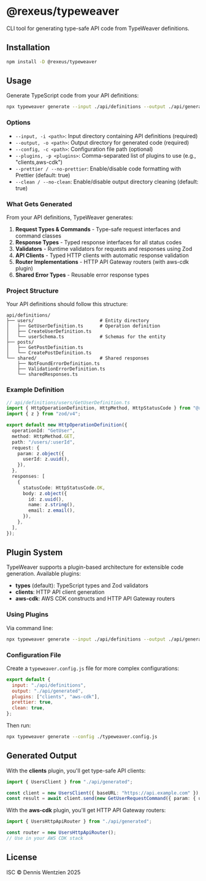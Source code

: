 # @rexeus/typeweaver

CLI tool for generating type-safe API code from TypeWeaver definitions.

## Installation

```bash
npm install -D @rexeus/typeweaver
```

## Usage

Generate TypeScript code from your API definitions:

```bash
npx typeweaver generate --input ./api/definitions --output ./api/generated --plugins clients,aws-cdk
```

### Options

- `--input, -i <path>`: Input directory containing API definitions (required)
- `--output, -o <path>`: Output directory for generated code (required)
- `--config, -c <path>`: Configuration file path (optional)
- `--plugins, -p <plugins>`: Comma-separated list of plugins to use (e.g., "clients,aws-cdk")
- `--prettier / --no-prettier`: Enable/disable code formatting with Prettier (default: true)
- `--clean / --no-clean`: Enable/disable output directory cleaning (default: true)

### What Gets Generated

From your API definitions, TypeWeaver generates:

1. **Request Types & Commands** - Type-safe request interfaces and command classes
2. **Response Types** - Typed response interfaces for all status codes
3. **Validators** - Runtime validators for requests and responses using Zod
4. **API Clients** - Typed HTTP clients with automatic response validation
5. **Router Implementations** - HTTP API Gateway routers (with aws-cdk plugin)
6. **Shared Error Types** - Reusable error response types

### Project Structure

Your API definitions should follow this structure:

```
api/definitions/
├── users/                        # Entity directory
│   ├── GetUserDefinition.ts      # Operation definition
│   ├── CreateUserDefinition.ts
│   └── userSchema.ts             # Schemas for the entity
├── posts/
│   ├── GetPostDefinition.ts
│   └── CreatePostDefinition.ts
└── shared/                       # Shared responses
    ├── NotFoundErrorDefinition.ts
    ├── ValidationErrorDefinition.ts
    └── sharedResponses.ts
```

### Example Definition

```typescript
// api/definitions/users/GetUserDefinition.ts
import { HttpOperationDefinition, HttpMethod, HttpStatusCode } from "@rexeus/typeweaver-core";
import { z } from "zod/v4";

export default new HttpOperationDefinition({
  operationId: "GetUser",
  method: HttpMethod.GET,
  path: "/users/:userId",
  request: {
    param: z.object({
      userId: z.uuid(),
    }),
  },
  responses: [
    {
      statusCode: HttpStatusCode.OK,
      body: z.object({
        id: z.uuid(),
        name: z.string(),
        email: z.email(),
      }),
    },
  ],
});
```

## Plugin System

TypeWeaver supports a plugin-based architecture for extensible code generation. Available plugins:

- **types** (default): TypeScript types and Zod validators
- **clients**: HTTP API client generation
- **aws-cdk**: AWS CDK constructs and HTTP API Gateway routers

### Using Plugins

Via command line:

```bash
npx typeweaver generate --input ./api/definitions --output ./api/generated --plugins clients,aws-cdk
```

### Configuration File

Create a `typeweaver.config.js` file for more complex configurations:

```javascript
export default {
  input: "./api/definitions",
  output: "./api/generated",
  plugins: ["clients", "aws-cdk"],
  prettier: true,
  clean: true,
};
```

Then run:

```bash
npx typeweaver generate --config ./typeweaver.config.js
```

## Generated Output

With the **clients** plugin, you'll get type-safe API clients:

```typescript
import { UsersClient } from "./api/generated";

const client = new UsersClient({ baseURL: "https://api.example.com" });
const result = await client.send(new GetUserRequestCommand({ param: { userId: "123" } }));
```

With the **aws-cdk** plugin, you'll get HTTP API Gateway routers:

```typescript
import { UsersHttpApiRouter } from "./api/generated";

const router = new UsersHttpApiRouter();
// Use in your AWS CDK stack
```

## License

ISC © Dennis Wentzien 2025
